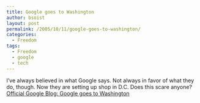 ```yaml
---
title: Google goes to Washington
author: bsoist
layout: post
permalink: /2005/10/11/google-goes-to-washington/
categories:
  - Freedom
tags:
  - Freedom
  - google
  - tech
---
```

I&#8217;ve always believed in what Google says. Not always in favor of what they do, though. Now they are setting up shop in D.C. Does this scare anyone? [Official Google Blog: Google goes to Washington][1]

 [1]: http://googleblog.blogspot.com/2005/10/google-goes-to-washington.html
